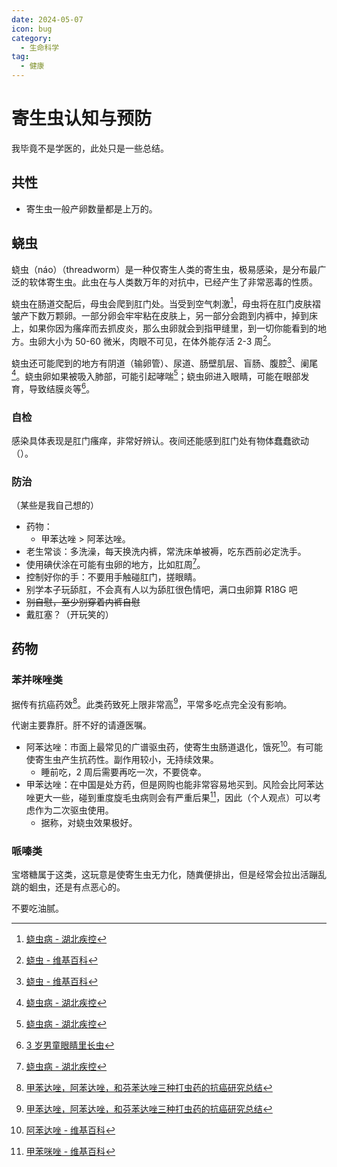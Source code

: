 ```yaml
---
date: 2024-05-07
icon: bug
category:
  - 生命科学
tag:
  - 健康
---
```


# 寄生虫认知与预防

我毕竟不是学医的，此处只是一些总结。

## 共性

- 寄生虫一般产卵数量都是上万的。

## 蛲虫

蛲虫（náo）（threadworm）是一种仅寄生人类的寄生虫，极易感染，是分布最广泛的软体寄生虫。此虫在与人类数万年的对抗中，已经产生了非常恶毒的性质。

蛲虫在肠道交配后，母虫会爬到肛门处。当受到空气刺激[^hb]，母虫将在肛门皮肤褶皱产下数万颗卵。一部分卵会牢牢粘在皮肤上，另一部分会跑到内裤中，掉到床上，如果你因为瘙痒而去抓皮炎，那么虫卵就会到指甲缝里，到一切你能看到的地方。虫卵大小为 50-60 微米，肉眼不可见，在体外能存活 2-3 周[^wiki]。

蛲虫还可能爬到的地方有阴道（输卵管）、尿道、肠壁肌层、盲肠、腹腔[^wiki]、阑尾[^hb]。蛲虫卵如果被吸入肺部，可能引起哮喘[^hb]；蛲虫卵进入眼睛，可能在眼部发育，导致结膜炎等[^sina]。

[^hb]: [蛲虫病 - 湖北疾控](https://www.hbcdc.cn/jkjy/jkzd/jbjs/n/1679.htm)
[^wiki]: [蛲虫 - 维基百科](https://zh.wikipedia.org/wiki/蟯蟲)
[^sina]: [3 岁男童眼睛里长虫](https://news.sina.cn/2017-11-30/detail-ifyphtze2728684.d.html?from=wap)

### 自检

感染具体表现是肛门瘙痒，非常好辨认。夜间还能感到肛门处有物体蠢蠢欲动（）。

### 防治

（某些是我自己想的）

- 药物：
  - 甲苯达唑 > 阿苯达唑。
- 老生常谈：多洗澡，每天换洗内裤，常洗床单被褥，吃东西前必定洗手。
- 使用碘伏涂在可能有虫卵的地方，比如肛周[^hb]。
- 控制好你的手：不要用手触碰肛门，搓眼睛。
- <heimu>别学本子玩舔肛，不会真有人以为舔肛很色情吧，满口虫卵算 R18G 吧</heimu>
- ~~别自慰，至少别穿着内裤自慰~~
- <heimu>戴肛塞？（开玩笑的）</heimu>

## 药物

### 苯并咪唑类

据传有抗癌药效[^zhihu]。此类药致死上限非常高[^zhihu]，平常多吃点完全没有影响。

代谢主要靠肝。肝不好的请遵医嘱。

- 阿苯达唑：市面上最常见的广谱驱虫药，使寄生虫肠道退化，饿死[^Albendazole]。有可能使寄生虫产生抗药性。副作用较小，无持续效果。
  - 睡前吃，2 周后需要再吃一次，不要侥幸。
- 甲苯达唑：在中国是处方药，但是网购也能非常容易地买到。风险会比阿苯达唑更大一些，碰到重度旋毛虫病则会有严重后果[^Mebendazole]，因此（个人观点）可以考虑作为二次驱虫使用。
  - 据称，对蛲虫效果极好。

[^Albendazole]: [阿苯达唑 - 维基百科](https://zh.wikipedia.org/wiki/阿苯达唑)
[^Mebendazole]: [甲苯咪唑 - 维基百科](https://zh.wikipedia.org/wiki/甲苯咪唑)
[^zhihu]: [甲苯达唑，阿苯达唑，和芬苯达唑三种打虫药的抗癌研究总结](https://zhuanlan.zhihu.com/p/195233400)

### 哌嗪类

宝塔糖属于这类，这玩意是使寄生虫无力化，随粪便排出，但是经常会拉出活蹦乱跳的蛔虫，还是有点恶心的。

不要吃油腻。